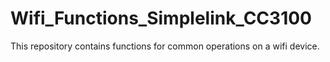 # Wifi_Functions_Simplelink_CC3100
This repository contains functions for common operations on a wifi device.
